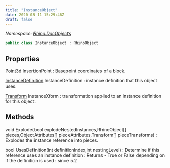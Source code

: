```yaml
---
title: "InstanceObject"
date: 2020-03-11 15:29:46Z
draft: false
---
```


*Namespace: [Rhino.DocObjects](../)*

```cs
public class InstanceObject : RhinoObject
```
## Properties

[Point3d](/rhinocommon/rhino/geometry/point3d/) InsertionPoint
: Basepoint coordinates of a block.

[InstanceDefinition](/rhinocommon/rhino/docobjects/instancedefinition/) InstanceDefinition
: instance definition that this object uses.

[Transform](/rhinocommon/rhino/geometry/transform/) InstanceXform
: transformation applied to an instance definition for this object.
## Methods

void Explode(bool explodeNestedInstances,RhinoObject[] pieces,ObjectAttributes[] pieceAttributes,Transform[] pieceTransforms)
: Explodes the instance reference into pieces.

bool UsesDefinition(int definitionIndex,int nestingLevel)
: Determine if this reference uses an instance definition
: Returns - True or False depending on if the deifinition is used
: since 5.2
